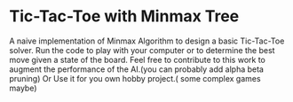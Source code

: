 # Tic-Tac-Toe with Minmax Tree
A naive implementation of Minmax Algorithm to design a basic Tic-Tac-Toe solver.
Run the code to play with your computer or to determine the best move given a state of the board.
Feel free to contribute to this work to augment the performance of the AI.(you can probably add alpha beta pruning)
Or Use it for you own hobby project.( some complex games maybe) 
